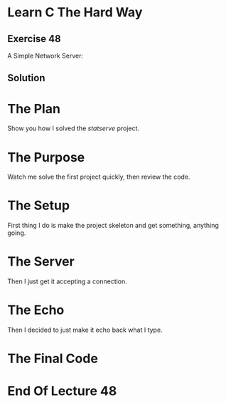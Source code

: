 Learn C The Hard Way
=======

Exercise 48
----

A Simple Network Server:

Solution
----



The Plan
====

Show you how I solved the *statserve* project.



The Purpose
====

Watch me solve the first project quickly, then review the code.



The Setup
====

First thing I do is make the project skeleton and get something, anything going.



The Server
====

Then I just get it accepting a connection.



The Echo
====

Then I decided to just make it echo back what I type.



The Final Code
====



End Of Lecture 48
=====


